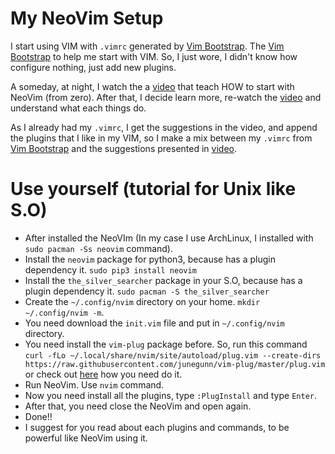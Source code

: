 # My NeoVim Setup

I start using VIM with `.vimrc` generated by [Vim Bootstrap](http://vim-bootstrap.com/). The [Vim Bootstrap](http://vim-bootstrap.com/) to help me start with VIM. So, I just wore, I didn't know how configure nothing, just add new plugins.

A someday, at night, I watch the a [video](https://www.youtube.com/watch?v=kZDT10nFiTY) that teach HOW to start with NeoVim (from zero). After that, I decide learn more, re-watch the [video](https://www.youtube.com/watch?v=kZDT10nFiTY) and understand what each things do.

As I already had my `.vimrc`, I get the suggestions in the video, and append the plugins that I like in my VIM, so I make a mix between my `.vimrc` from [Vim Bootstrap](http://vim-bootstrap.com/) and the suggestions presented in [video](https://www.youtube.com/watch?v=kZDT10nFiTY). 

# Use yourself (tutorial for Unix like S.O)
- After installed the NeoVIm (In my case I use ArchLinux, I installed with `sudo pacman -Ss neovim` command).
- Install the `neovim` package for python3, because has a plugin dependency it. `sudo pip3 install neovim`
- Install the `the_silver_searcher` package in your S.O, because has a plugin dependency it. `sudo pacman -S the_silver_searcher`
- Create the `~/.config/nvim` directory on your home. `mkdir ~/.config/nvim -m`.
- You need download the `init.vim` file and put in `~/.config/nvim` directory.
- You need install the `vim-plug` package before. So, run this command `curl -fLo ~/.local/share/nvim/site/autoload/plug.vim --create-dirs https://raw.githubusercontent.com/junegunn/vim-plug/master/plug.vim` or check out [here](https://github.com/junegunn/vim-plug) how you need do it.
- Run NeoVim. Use `nvim` command.
- Now you need install all the plugins, type `:PlugInstall` and type `Enter`.
- After that, you need close the NeoVim and open again.
- Done!!
- I suggest for you read about each plugins and commands, to be powerful like NeoVim using it.
